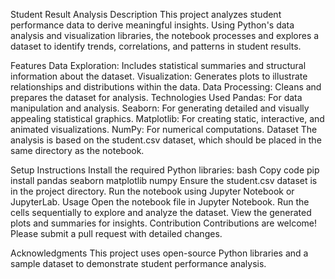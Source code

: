 Student Result Analysis
Description
This project analyzes student performance data to derive meaningful insights. Using Python's data analysis and visualization libraries, the notebook processes and explores a dataset to identify trends, correlations, and patterns in student results.

Features
Data Exploration: Includes statistical summaries and structural information about the dataset.
Visualization: Generates plots to illustrate relationships and distributions within the data.
Data Processing: Cleans and prepares the dataset for analysis.
Technologies Used
Pandas: For data manipulation and analysis.
Seaborn: For generating detailed and visually appealing statistical graphics.
Matplotlib: For creating static, interactive, and animated visualizations.
NumPy: For numerical computations.
Dataset
The analysis is based on the student.csv dataset, which should be placed in the same directory as the notebook.

Setup Instructions
Install the required Python libraries:
bash
Copy code
pip install pandas seaborn matplotlib numpy
Ensure the student.csv dataset is in the project directory.
Run the notebook using Jupyter Notebook or JupyterLab.
Usage
Open the notebook file in Jupyter Notebook.
Run the cells sequentially to explore and analyze the dataset.
View the generated plots and summaries for insights.
Contribution
Contributions are welcome! Please submit a pull request with detailed changes.

Acknowledgments
This project uses open-source Python libraries and a sample dataset to demonstrate student performance analysis.

